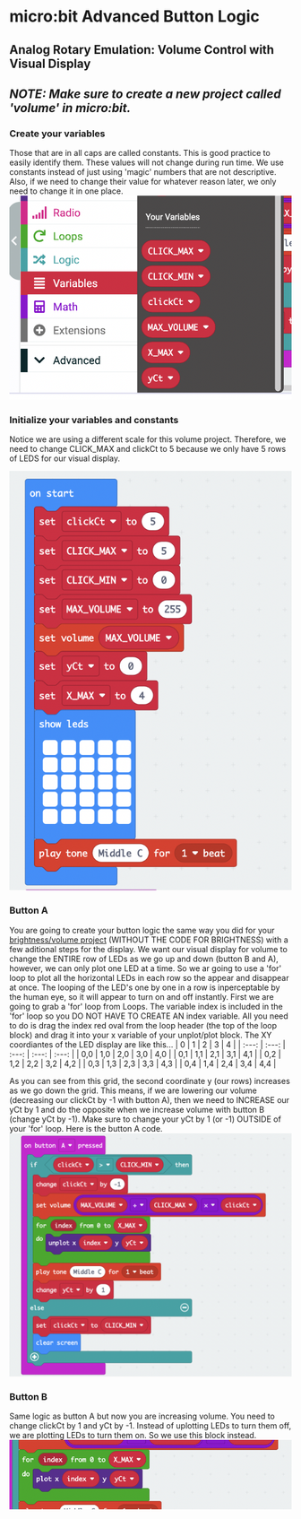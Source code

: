# micro:bit Advanced Button Logic
## Analog Rotary Emulation: Volume Control with Visual Display
## *NOTE: Make sure to create a new project called 'volume' in micro:bit.*

### Create your variables
Those that are in all caps are called constants. This is good practice to easily identify them. These values will not change during run time. We use constants instead of just using 'magic' numbers that are not descriptive. Also, if we need to change their value for whatever reason later, we only need to change it in one place.
![alt text](https://github.com/SAYbaw/Gotham/blob/main/images/microbit/Screen%20Shot%202023-04-18%20at%2011.28.25%20AM.png)
### Initialize your variables and constants
Notice we are using a different scale for this volume project. Therefore, we need to change CLICK_MAX and clickCt to 5 because we only have 5 rows of LEDS for our visual display. 

![alt text](https://github.com/SAYbaw/Gotham/blob/main/images/microbit/Screen%20Shot%202023-04-18%20at%209.33.18%20AM.png)
### Button A
You are going to create your button logic the same way you did for your [brightness/volume project](https://github.com/SAYbaw/Gotham/blob/main/microbit_Brightness_Guide.md) (WITHOUT THE CODE FOR BRIGHTNESS) with a few aditional steps for the display. We want our visual display for volume to change the ENTIRE row of LEDs as we go up and down (button B and A), however, we can only plot one LED at a time. So we ar going to use a 'for' loop to plot all the horizontal LEDs in each row so the appear and disappear at once. The looping of the LED's one by one in a row is inperceptable by the human eye, so it will appear to turn on and off instantly. First we are going to grab a 'for' loop from Loops. The variable index is included in the 'for' loop so you DO NOT HAVE TO CREATE AN index variable. All you need to do is drag the index red oval from the loop header (the top of the loop block) and drag it into your x variable of your unplot/plot block. The XY coordiantes of the LED display are like this...
| 0 | 1 | 2 | 3 | 4 |
| :---: | :---: | :---: | :---: | :---: |
| 0,0 | 1,0 | 2,0 | 3,0 | 4,0 |
| 0,1 | 1,1 | 2,1 | 3,1 | 4,1 |
| 0,2 | 1,2 | 2,2 | 3,2 | 4,2 |
| 0,3 | 1,3 | 2,3 | 3,3 | 4,3 |
| 0,4 | 1,4 | 2,4 | 3,4 | 4,4 |

As you can see from this grid, the second coordinate y (our rows) increases as we go down the grid. 
This means, if we are lowering our volume (decreasing our clickCt by -1 with button A), then we need to INCREASE our yCt by 1 and do the opposite when we increase volume with button B (change yCt by -1). Make sure to change your yCt by 1 (or -1) OUTSIDE of your 'for' loop. Here is the button A code.
![](https://github.com/SAYbaw/Gotham/blob/main/images/microbit/Screen%20Shot%202023-04-18%20at%209.34.38%20AM.png)
### Button B
Same logic as button A but now you are increasing volume. You need to change clickCt by 1 and yCt by -1. Instead of uplotting LEDs to turn them off, we are plotting LEDs to turn them on. So we use this block instead.
![](https://github.com/SAYbaw/Gotham/blob/main/images/microbit/Screen%20Shot%202023-04-18%20at%209.36.05%20AM.png)

